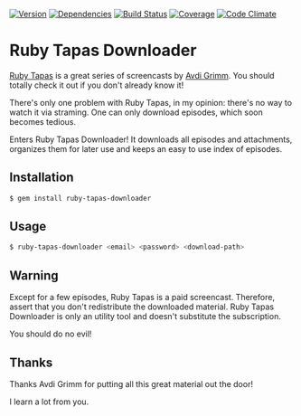 [![Version](http://allthebadges.io/leafac/ruby-tapas-downloader/badge_fury.png)](http://allthebadges.io/leafac/ruby-tapas-downloader/badge_fury)
[![Dependencies](http://allthebadges.io/leafac/ruby-tapas-downloader/gemnasium.png)](http://allthebadges.io/leafac/ruby-tapas-downloader/gemnasium)
[![Build Status](http://allthebadges.io/leafac/ruby-tapas-downloader/travis.png)](http://allthebadges.io/leafac/ruby-tapas-downloader/travis)
[![Coverage](http://allthebadges.io/leafac/ruby-tapas-downloader/coveralls.png)](http://allthebadges.io/leafac/ruby-tapas-downloader/coveralls)
[![Code Climate](http://allthebadges.io/leafac/ruby-tapas-downloader/code_climate.png)](http://allthebadges.io/leafac/ruby-tapas-downloader/code_climate)

Ruby Tapas Downloader
=====================

[Ruby Tapas][ruby-tapas] is a great series of screencasts by
[Avdi Grimm][avdi-grimm]. You should totally check it out if you don't already
know it!

There's only one problem with Ruby Tapas, in my opinion: there's no way to
watch it via straming. One can only download episodes, which soon becomes
tedious.

Enters Ruby Tapas Downloader! It downloads all episodes and attachments,
organizes them for later use and keeps an easy to use index of episodes.

Installation
------------

```bash
$ gem install ruby-tapas-downloader
```

Usage
-----

```bash
$ ruby-tapas-downloader <email> <password> <download-path>
```

Warning
-------

Except for a few episodes, Ruby Tapas is a paid screencast. Therefore, assert
that you don't redistribute the downloaded material. Ruby Tapas Downloader is
only an utility tool and doesn't substitute the subscription.

You should do no evil!

Thanks
------

Thanks Avdi Grimm for putting all this great material out the door!

I learn a lot from you.

[ruby-tapas]: http://www.rubytapas.com/
[avdi-grimm]: http://devblog.avdi.org/
